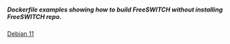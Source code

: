 ##### Dockerfile examples showing how to build FreeSWITCH without installing FreeSWITCH repo.

[Debian 11](https://github.com/signalwire/freeswitch/blob/dockerfile/docker/examples/Debian11/Dockerfile "Debian 11")

